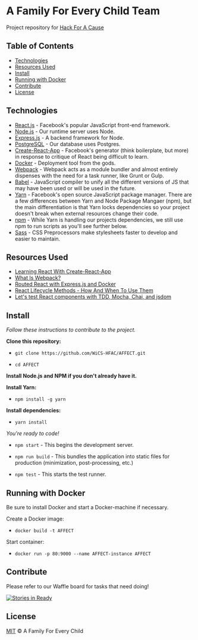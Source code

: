 # A Family For Every Child Team

Project repository for [Hack For A Cause](https://hackforacause.io)


## Table of Contents

- [Technologies](#technologies)
- [Resources Used](#resources-used)
- [Install](#install)
- [Running with Docker](#running-with-docker)
- [Contribute](#contribute)
- [License](#license)


## Technologies

- [React.js](https://facebook.github.io/react/) - Facebook's popular JavaScript front-end framework.
- [Node.js](https://nodejs.org/en/) - Our runtime server uses Node.
- [Express.js](https://expressjs.com/) - A backend framework for Node.
- [PostgreSQL](https://www.postgresql.org/) - Our database uses Postgres.
- [Create-React-App](https://github.com/facebookincubator/create-react-app) - Facebook's generator (think boilerplate, but more) in response to critique of React being difficult to learn.
- [Docker](https://docker.com) - Deployment tool from the gods.
- [Webpack](https://webpack.js.org/) - Webpack acts as a module bundler and almost entirely dispenses with the need for a task runner, like Grunt or Gulp.
- [Babel](https://babeljs.io/) - JavaScript compiler to unify all the different versions of JS that may have been used or will be used in the future.
- [Yarn](https://yarnpkg.com/) - Facebook's open source JavaScript package manager. There are a few differences between Yarn and Node Package Mangaer (npm), but the main differentiation is that Yarn locks dependencies so your project doesn't break when external resources change their code.
- [npm](https://www.npmjs.com/) - While Yarn is handling our projects dependencies, we still use npm to run scripts as you'll see further below.
- [Sass](http://sass-lang.com) - CSS Preprocessors make stylesheets faster to develop and easier to maintain.


## Resources Used

- [Learning React With Create-React-App](https://medium.com/@diamondgfx/learning-react-with-create-react-app-part-1-a12e1833fdc)
- [What Is Webpack?](https://survivejs.com/webpack/what-is-webpack/)
- [Routed React with Express.js and Docker](https://medium.com/@patriciolpezjuri/using-create-react-app-with-react-router-express-js-8fa658bf892d)
- [React Lifecycle Methods - How And When To Use Them](https://engineering.musefind.com/react-lifecycle-methods-how-and-when-to-use-them-2111a1b692b1)
- [Let's test React components with TDD, Mocha, Chai, and jsdom](https://medium.freecodecamp.com/simple-react-testing-d9e25ec87e2)


## Install
*Follow these instructions to contribute to the project.*

**Clone this repository:**

- `git clone https://github.com/WiCS-HFAC/AFFECT.git`

- `cd AFFECT`

**Install Node.js and NPM if you don't already have it.**

**Install Yarn:**

- `npm install -g yarn`

**Install dependencies:**

- `yarn install`

*You're ready to code!*

- `npm start` - This begins the development server.

- `npm run build` - This bundles the application into static files for production (minimization, post-processing, etc.)

- `npm test` - This starts the test runner.


## Running with Docker

Be sure to install Docker and start a Docker-machine if necessary.

Create a Docker image:

- `docker build -t AFFECT`

Start container:

- `docker run -p 80:9000 --name AFFECT-instance AFFECT`


## Contribute

Please refer to our Waffle board for tasks that need doing!

[![Stories in Ready](https://badge.waffle.io/WiCS-HFAC/AFFECT.svg?label=ready&title=Ready)](http://waffle.io/WiCS-HFAC/AFFECT)


## License

[MIT](LICENSE) © A Family For Every Child